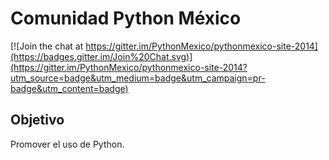 Comunidad Python México
===================

[![Join the chat at https://gitter.im/PythonMexico/pythonmexico-site-2014](https://badges.gitter.im/Join%20Chat.svg)](https://gitter.im/PythonMexico/pythonmexico-site-2014?utm_source=badge&utm_medium=badge&utm_campaign=pr-badge&utm_content=badge)

Objetivo
--------

Promover el uso de Python.
